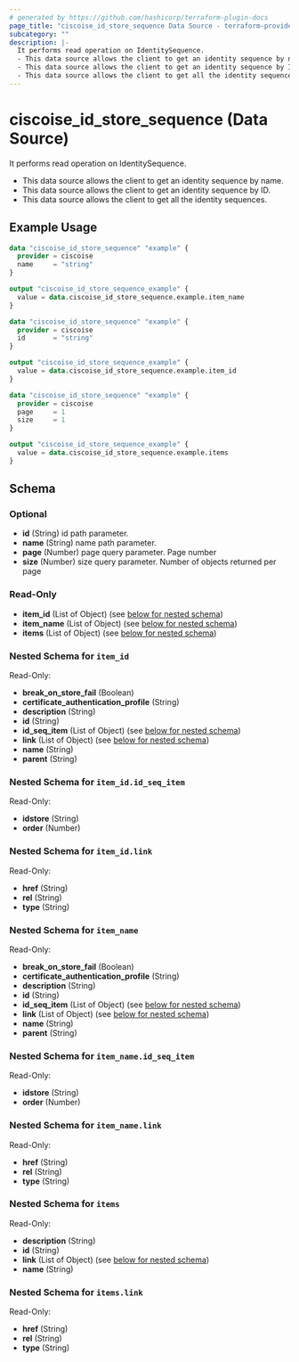 ```yaml
---
# generated by https://github.com/hashicorp/terraform-plugin-docs
page_title: "ciscoise_id_store_sequence Data Source - terraform-provider-ciscoise"
subcategory: ""
description: |-
  It performs read operation on IdentitySequence.
  - This data source allows the client to get an identity sequence by name.
  - This data source allows the client to get an identity sequence by ID.
  - This data source allows the client to get all the identity sequences.
---
```


# ciscoise_id_store_sequence (Data Source)

It performs read operation on IdentitySequence.

- This data source allows the client to get an identity sequence by name.
- This data source allows the client to get an identity sequence by ID.
- This data source allows the client to get all the identity sequences.

## Example Usage

```terraform
data "ciscoise_id_store_sequence" "example" {
  provider = ciscoise
  name     = "string"
}

output "ciscoise_id_store_sequence_example" {
  value = data.ciscoise_id_store_sequence.example.item_name
}

data "ciscoise_id_store_sequence" "example" {
  provider = ciscoise
  id       = "string"
}

output "ciscoise_id_store_sequence_example" {
  value = data.ciscoise_id_store_sequence.example.item_id
}

data "ciscoise_id_store_sequence" "example" {
  provider = ciscoise
  page     = 1
  size     = 1
}

output "ciscoise_id_store_sequence_example" {
  value = data.ciscoise_id_store_sequence.example.items
}
```

<!-- schema generated by tfplugindocs -->
## Schema

### Optional

- **id** (String) id path parameter.
- **name** (String) name path parameter.
- **page** (Number) page query parameter. Page number
- **size** (Number) size query parameter. Number of objects returned per page

### Read-Only

- **item_id** (List of Object) (see [below for nested schema](#nestedatt--item_id))
- **item_name** (List of Object) (see [below for nested schema](#nestedatt--item_name))
- **items** (List of Object) (see [below for nested schema](#nestedatt--items))

<a id="nestedatt--item_id"></a>
### Nested Schema for `item_id`

Read-Only:

- **break_on_store_fail** (Boolean)
- **certificate_authentication_profile** (String)
- **description** (String)
- **id** (String)
- **id_seq_item** (List of Object) (see [below for nested schema](#nestedobjatt--item_id--id_seq_item))
- **link** (List of Object) (see [below for nested schema](#nestedobjatt--item_id--link))
- **name** (String)
- **parent** (String)

<a id="nestedobjatt--item_id--id_seq_item"></a>
### Nested Schema for `item_id.id_seq_item`

Read-Only:

- **idstore** (String)
- **order** (Number)


<a id="nestedobjatt--item_id--link"></a>
### Nested Schema for `item_id.link`

Read-Only:

- **href** (String)
- **rel** (String)
- **type** (String)



<a id="nestedatt--item_name"></a>
### Nested Schema for `item_name`

Read-Only:

- **break_on_store_fail** (Boolean)
- **certificate_authentication_profile** (String)
- **description** (String)
- **id** (String)
- **id_seq_item** (List of Object) (see [below for nested schema](#nestedobjatt--item_name--id_seq_item))
- **link** (List of Object) (see [below for nested schema](#nestedobjatt--item_name--link))
- **name** (String)
- **parent** (String)

<a id="nestedobjatt--item_name--id_seq_item"></a>
### Nested Schema for `item_name.id_seq_item`

Read-Only:

- **idstore** (String)
- **order** (Number)


<a id="nestedobjatt--item_name--link"></a>
### Nested Schema for `item_name.link`

Read-Only:

- **href** (String)
- **rel** (String)
- **type** (String)



<a id="nestedatt--items"></a>
### Nested Schema for `items`

Read-Only:

- **description** (String)
- **id** (String)
- **link** (List of Object) (see [below for nested schema](#nestedobjatt--items--link))
- **name** (String)

<a id="nestedobjatt--items--link"></a>
### Nested Schema for `items.link`

Read-Only:

- **href** (String)
- **rel** (String)
- **type** (String)



